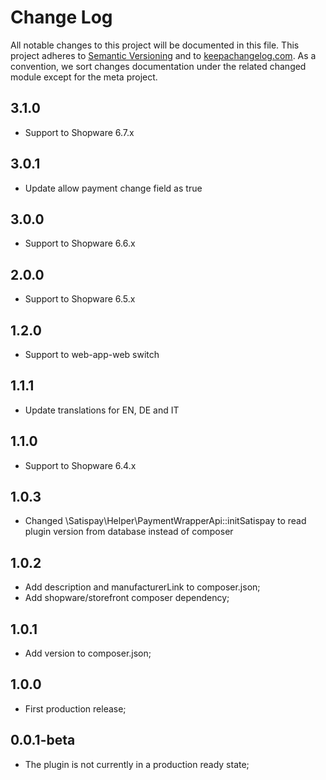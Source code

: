 # Change Log

All notable changes to this project will be documented in this file.
This project adheres to [Semantic Versioning](http://semver.org/) and to [keepachangelog.com](http://keepachangelog.com/).
As a convention, we sort changes documentation under the related changed module except for the meta project.

## 3.1.0

- Support to Shopware 6.7.x

## 3.0.1

- Update allow payment change field as true

## 3.0.0

- Support to Shopware 6.6.x

## 2.0.0

- Support to Shopware 6.5.x

## 1.2.0

- Support to web-app-web switch

## 1.1.1

- Update translations for EN, DE and IT

## 1.1.0

- Support to Shopware 6.4.x

## 1.0.3

- Changed \Satispay\Helper\PaymentWrapperApi::initSatispay to read plugin version from database instead of composer

## 1.0.2

- Add description and manufacturerLink to composer.json;
- Add shopware/storefront composer dependency;

## 1.0.1

- Add version to composer.json;

## 1.0.0

- First production release;

## 0.0.1-beta

- The plugin is not currently in a production ready state;
